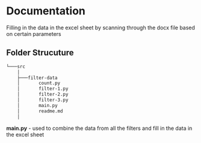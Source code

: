 # Documentation

Filling in the data in the excel sheet by scanning through the docx file based on certain parameters

## Folder Strucuture

``` bash
└───src
    │
    ├───filter-data
    │       count.py
    │       filter-1.py
    │       filter-2.py
    │       filter-3.py
    │       main.py
    │       readme.md
    │
```

**main.py** - used to combine the data from all the filters and fill in the data in the excel sheet
